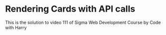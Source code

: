 # Rendering Cards with API calls
This is the solution to video 111 of Sigma Web Development Course by Code with Harry

